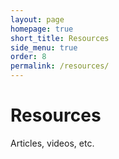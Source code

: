 ```yaml
---
layout: page
homepage: true
short_title: Resources
side_menu: true
order: 8
permalink: /resources/
---
```


# Resources

Articles, videos, etc.
